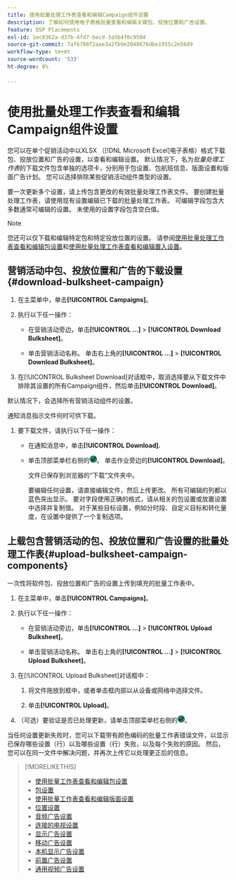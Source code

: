 ```yaml
---
title: 使用批量处理工作表查看和编辑Campaign组件设置
description: 了解如何使用电子表格批量查看和编辑关键包、投放位置和广告设置。
feature: DSP Placements
exl-id: 1ec8362a-d37b-4fd7-becd-3a5b4f0c9504
source-git-commit: 7af6788f2aae3a2fb9e2048676dbe1955c2e56d9
workflow-type: tm+mt
source-wordcount: '533'
ht-degree: 0%

---
```


# 使用批量处理工作表查看和编辑Campaign组件设置

您可以在单个促销活动中以XLSX （[!DNL Microsoft Excel]电子表格）格式下载包、投放位置和广告的设置，以查看和编辑设置。 默认情况下，名为&#x200B;*批量处理工作表*&#x200B;的下载文件包含单独的选项卡，分别用于包设置、包航班信息、版面设置和版面广告计划。 您可以选择排除某些促销活动组件类型的设置。

要一次更新多个设置，请上传包含更改的有效批量处理工作表文件。 要创建批量处理工作表，请使用现有设置编辑已下载的批量处理工作表。 可编辑字段包含大多数通常可编辑的设置。 未使用的设置字段包含空白值。

>[!NOTE]
>
>您还可以仅下载和编辑特定包和特定投放位置的设置。 请参阅[使用批量处理工作表查看和编辑包设置](/help/dsp/campaign-management/packages/package-qa.md)和[使用批量处理工作表查看和编辑置入设置](/help/dsp/campaign-management/placements/placement-qa.md)。

## 营销活动中包、投放位置和广告的下载设置 {#download-bulksheet-campaign}

1. 在主菜单中，单击&#x200B;**[!UICONTROL Campaigns]**。

1. 执行以下任一操作：

   * 在营销活动旁边，单击&#x200B;**[!UICONTROL ...]** > **[!UICONTROL Download Bulksheet]**。

   * 单击营销活动名称。 单击右上角的&#x200B;**[!UICONTROL ...]** > **[!UICONTROL Download Bulksheet]**。

1. 在[!UICONTROL Bulksheet Download]对话框中，取消选择要从下载文件中排除其设置的所有Campaign组件，然后单击&#x200B;**[!UICONTROL Download]**。

默认情况下，会选择所有营销活动组件的设置。

通知消息指示文件何时可供下载。

1. 要下载文件，请执行以下任一操作：

   * 在通知消息中，单击&#x200B;**[!UICONTROL Download].**

   * 单击顶部菜单栏右侧的![作业](/help/dsp/assets/downloads.png)。 单击作业旁边的&#x200B;**[!UICONTROL Download]**。

     文件已保存到浏览器的“下载”文件夹中。<!-- See "[Placement Columns in Downloaded/Uploaded Spreadsheets](#qa-sheet-columns)" for a list of the included columns. -->

     要编辑任何设置，请直接编辑文件，然后上传更改。 所有可编辑的列都以蓝色突出显示。 要对字段使用正确的格式，请从相关的包设置或放置设置中选择并复制值。 对于某些目标设置，例如分时段、自定义目标和转化量度，在设置中提供了一个复制选项。

## 上载包含营销活动的包、投放位置和广告设置的批量处理工作表{#upload-bulksheet-campaign-components}

一次性将软件包、投放位置和广告的设置上传到填充的批量工作表中。

1. 在主菜单中，单击&#x200B;**[!UICONTROL Campaigns]**。

1. 执行以下任一操作：

   * 在营销活动旁边，单击&#x200B;**[!UICONTROL ...]** > **[!UICONTROL Upload Bulksheet]**。

   * 单击营销活动名称。 单击右上角的&#x200B;**[!UICONTROL ...]** > **[!UICONTROL Upload Bulksheet]**。

1. 在[!UICONTROL Upload Bulksheet]对话框中：

   1. 将文件拖放到框中，或者单击框内部以从设备或网络中选择文件。

   1. 单击&#x200B;**[!UICONTROL Upload]**。

1. （可选）要验证是否已处理更新，请单击顶部菜单栏右侧的![作业](/help/dsp/assets/downloads.png)。

当任何设置更新失败时，您可以下载带有颜色编码的批量工作表错误文件，以显示已保存哪些设置（行）以及哪些设置（行）失败，以及每个失败的原因。 然后，您可以在同一文件中解决问题，并再次上传它以处理更正后的信息。


<!--
## Placement Setting Columns in Downloaded/Uploaded Spreadsheets{#qa-sheet-columns}

>[!TIP]
>
> In a downloaded spreadsheet, all editable columns are highlighted in blue.

### Campaign-level Spreadsheets

| Section | Column | Description | Editable? |
|---------|--------|-------------|-----------|
| [!UICONTROL Basic] | [!UICONTROL Placement ID] | The numeric ID of the placement. | &mdash; |
| [!UICONTROL Basic] | [!UICONTROL Placement Name] | The name of the placement. | Yes |
| [!UICONTROL Basic] | [!UICONTROL Labels] | Any applied labels, for reporting. | &mdash; |
| [!UICONTROL Basic] | [!UICONTROL Edit Link] | A link to open the placement in Edit mode. | &mdash; |
| [!UICONTROL Basic] | [!UICONTROL Status] | The placement status: *[!UICONTROL active]* or *[!UICONTROL inactive]*. | Yes |
| [!UICONTROL Basic] | [!UICONTROL Placement Type] | The placement type. | &mdash; |
| [!UICONTROL Basic] | [!UICONTROL Package Name] | The name of the parent package, when applicable. | &mdash; |
| [!UICONTROL Goals] | [!UICONTROL Start Date] | The start date of the placement. | &mdash; |
| [!UICONTROL Goals] | [!UICONTROL End Date] | The end date of the placement. | &mdash; |
| [!UICONTROL Goals] | [!UICONTROL Day parting] | Whether dayparting is *[!UICONTROL ON]* or *[!UICONTROL OFF]*.<br><b>Note:</b> To check the actual dayparting schedule, open the placement settings in DSP. | &mdash; |
| [!UICONTROL Goals] | [!UICONTROL Budget] | The placement budget, if there is one. | Yes |
| [!UICONTROL Goals] | [!UICONTROL Budget Interval] | The budget interval: <i[!UICONTROL >Daily]*, *[!UICONTROL Weekly]*, *[!UICONTROL Monthly]*, or *[!UICONTROL All Time]*. | Yes |
| [!UICONTROL Goals] | [!UICONTROL Optimization Goal] | The objective of the package. | &mdash; |
| [!UICONTROL Goals] | [!UICONTROL Optimization Target] | The target value of the goal. | &mdash; |
| [!UICONTROL Goals] | [!UICONTROL Pace on] | Whether the placement is pacing towards the *[!UICONTROL Budget]* or *[!UICONTROL Impressions]*. | &mdash; |
| [!UICONTROL Goals] | [!UICONTROL Max Bid] | The maximum bid for the placement. | Yes |
| [!UICONTROL Goals] | [!UICONTROL Flight Pacing] | The flight pacing strategy for the placement: *[!UICONTROL Even]*, *[!UICONTROL slightly ahead]*, *[!UICONTROL frontload]*, or *[!UICONTROL aggressive frontload]*. | Yes |
| [!UICONTROL Goals] | [!UICONTROL Intraday Pacing] | The intraday pacing strategy for the placement: *[!UICONTROL Even]* or *[!UICONTROL ASAP]*. | Yes |
| [!UICONTROL Goals] | [!UICONTROL Pre-Bid Filters] | Any pre-bid filter criteria to be applied. | &mdash; |
| [!UICONTROL Goals] | [!UICONTROL Bidding Rules] | Whether bidding rules (deprecated) are *[!UICONTROL ON]* or *[!UICONTROL OFF]*. | &mdash; |
| [!UICONTROL Goals] | [!UICONTROL Frequency Cap] | The primary frequency cap for the placement during the specified [!UICONTROL Frequency Cap Interval]. | Yes |
| [!UICONTROL Goals] | [!UICONTROL Frequency Cap Interval] | The interval for the primary frequency cap: *[!UICONTROL Day]*, *[!UICONTROL Week]*, or *[!UICONTROL Month]*. | Yes |
| [!UICONTROL Goals] | [!UICONTROL Secondary Frequency Cap] | The secondary frequency cap for the placement during the specified [!UICONTROL Secondary Frequency Cap Interval] | Yes |
| [!UICONTROL Goals] | [!UICONTROL Secondary Frequency Cap Interval] | The type of interval for the secondary frequency cap: *[!UICONTROL Week]*, *[!UICONTROL Day]*, *[!UICONTROL Hour]*, or *[!UICONTROL Minute]*. The applicable number of weeks, days, hours, or minutes is indicated by the [!UICONTROL Secondary Frequency Cap Interval Value]. | Yes |
| [!UICONTROL Goals] | [!UICONTROL Secondary Frequency Cap Interval Value] | The number of weeks, days, hours, or minutes for which the [!UICONTROL Secondary Frequency Cap] applies. For example, if the secondary cap is three impressions per six hours, then the value here would be `6`. | Yes |
| [!UICONTROL Audience Location] | [!UICONTROL Audience Location - Included #] | The number of targeted geographical locations, *[!UICONTROL All]*, or *[!UICONTROL None]*. | &mdash; |
| [!UICONTROL Audience Location] | [!UICONTROL Audience Location - Included] | The targeted geographical locations, separated by semi-colons,or *[!UICONTROL All Locations]*. | &mdash; |
| [!UICONTROL Audience Location] | [!UICONTROL Audience Location - Excluded #] | The number of excluded geographical locations or *[!UICONTROL None]*. | &mdash; |
| [!UICONTROL Audience Location] | [!UICONTROL Audience Location - Excluded] | The excluded geographical locations, separated by semi-colons,  or *[!UICONTROL None]*. | &mdash; |
| [!UICONTROL Inventory] | [!UICONTROL Public Inventory - Included #] | The number of targeted public inventory deals, if any are specified, *[!UICONTROL All]*, or *[!UICONTROL None]*. | &mdash; |
| [!UICONTROL Inventory] | [!UICONTROL Public Inventory - Excluded #] | The number of excluded public inventory deals, if any are specified, or *[!UICONTROL None]*. | &mdash; |
| [!UICONTROL Inventory] | [!UICONTROL Private Inventory - Included #] | The number of targeted private inventory deals, if any are specified, *[!UICONTROL All]*, or *[!UICONTROL None]*. | &mdash; |
| [!UICONTROL Inventory] | [!UICONTROL Private Inventory - Excluded #] | The number of excluded private inventory deals, if any are specified, or *[!UICONTROL None]*. | &mdash; |
| [!UICONTROL Inventory] | [!UICONTROL On Demand Inventory - Included #] | The number of targeted [!UICONTROL On-Demand Inventory] deals, if any are specified, *[!UICONTROL All]*, or *[!UICONTROL None]*. | &mdash; |
| [!UICONTROL Inventory] | [!UICONTROL On Demand Inventory - Excluded #] | The number of excluded On-Demand Inventory deals, if any are specified, or *[!UICONTROL None]*. | &mdash; |
| [!UICONTROL Sites] | [!UICONTROL Traffic Type] | The targeted type of traffic: *[!UICONTROL Website]* and/or *[!UICONTROL Apps]* | &mdash; |
| [!UICONTROL Sites] | [!UICONTROL Exclude out-stream] | Whether the Inventory Targeting option to exclude outstream traffic is <i[!UICONTROL >ON]* or *[!UICONTROL OFF]*.<br>Outstream ads usually appear over the content as a pop-up or stuffed into content (in the native experience), rather than as regular video ads in a video player. | &mdash; |
| [!UICONTROL Sites] | [!UICONTROL Site Tier] | The quality of the sites to target: *[!UICONTROL Tier 1]*, *[!UICONTROL Tier 2]*, *[!UICONTROL Tier 3]*, or *[!UICONTROL All Sites]*. | &mdash; |
| [!UICONTROL Sites] | [!UICONTROL Categories - Included #] | The number of targeted site categories, if any are specified, or *[!UICONTROL All]*. | &mdash; |
| [!UICONTROL Sites] | [!UICONTROL Categories - Excluded #] | The number of excluded site categories, if any are specified, or *[!UICONTROL All]*. | &mdash; |
| [!UICONTROL Sites] | [!UICONTROL Excluded Sites] | The excluded sites, if any are specified, or *[!UICONTROL None]*. | &mdash; |
| [!UICONTROL Sites] | [!UICONTROL Language] | The targeted site languages. | &mdash; |
| [!UICONTROL Sites] | [!UICONTROL Allow unscreened sites] | (Standard display placements only) Whether or not to allow ad delivery on non-audited sites: *[!UICONTROL ON]* or *[!UICONTROL OFF]*. When the placement targets private inventory, this option may deliver ads on blocked sites. | &mdash; |
| [!UICONTROL Sites] | [!UICONTROL Targeted Sites] | The number of targeted sites, if any are specified, or *[!UICONTROL None]*. | &mdash; |
| [!UICONTROL Audience Targeting] | [!UICONTROL Audience - Included] | The targeted audiences, if any are specified, or *[!UICONTROL None]*. | &mdash; |
| [!UICONTROL Audience Targeting] | [!UICONTROL Audience - Excluded] | The excluded audiences, if any are specified, or *[!UICONTROL None]*. | &mdash; |
| [!UICONTROL Audience Targeting] | [!UICONTROL Demographic booster] | Whether or not [!DNL Comscore] demographic segments are enabled for the placement (and other placements in the campaign): *[!UICONTROL ON]* or *[!UICONTROL OFF]*. This feature may be enabled only for campaigns for which the [!DNL Audience Verification] feature is enabled for [!DNL Nielsen] and/or [!DNL Comscore].  It incurs additional fees.  | &mdash; |
| [!UICONTROL Audience Targeting] | [!UICONTROL Extend across screens] | Whether or not to extend the ad targeting across devices: *[!UICONTROL ON]* or *[!UICONTROL OFF]*. Cross-device targeting extends your targeting across all of a person's known device, per the device graph specified in the campaign settings. | &mdash; |
| [!UICONTROL Audience Targeting] | [!UICONTROL Topic Targeting] - Included # | The number of targeted topic codes, if any are specified, or *[!UICONTROL All]*.   | &mdash; |
| [!UICONTROL Audience Targeting] | [!UICONTROL Topic Targeting - Excluded #] | The number of excluded topic codes, if any are specified, or *[!UICONTROL None]*. | &mdash; |
| [!UICONTROL Audience Targeting] | [!UICONTROL Device Targeting - Included #] | The number of targeted device targets, if any are specified, or *[!UICONTROL All]*. | &mdash; |
| [!UICONTROL Audience Targeting] | [!UICONTROL Device Targeting - Excluded #] | The number of excluded device targets, if any are specified, or *[!UICONTROL None]*. | &mdash; |
| [!UICONTROL Audience Targeting] | [!UICONTROL ISP Targeting - Included #] | The number of targeted ISP providers, if any are specified, or *[!UICONTROL All]/i>. | &mdash; |
| [!UICONTROL Audience Targeting] | [!UICONTROL ISP Targeting - Excluded #] | The number of excluded ISP providers, if any are specified, or *[!UICONTROL None]*. | &mdash; |
| [!UICONTROL Brand Safety] | [!UICONTROL Brand Safety - Contextual Filtering #] | The number of brand safety filters applied, if any are specified, or *[!UICONTROL None]*. | &mdash; |
| [!UICONTROL Brand Safety] | [!UICONTROL Brand Safety - Pre-Bid Fraud blocking #] | The number of pre-bid fraud blocking filters applied, if any are specified, or *[!UICONTROL None]*. | &mdash; |
| [!UICONTROL Brand Safety] | [!UICONTROL Brand Safety - Pre-Bid Viewability #] | The number of pre-bid viewability filters applied, if any are specified, or *[!UICONTROL None]*. | &mdash; |
| [!UICONTROL Brand Safety] | [!UICONTROL Site Safety Block] | Whether or not Site Safety Block is enabled: *[!UICONTROL ON]* or *[!UICONTROL OFF]*.[Whether or not the advertiser-level setting Enable Site Safety Block is enabled: *ON* or *OFF*.I don’t see this option at the placement level. Should there be one?] | &mdash; |
| [!UICONTROL Tracking] | [!UICONTROL Tracking Pixels #] | The number of third-party  event-tracking pixels attached to the placement, or *[!UICONTROL None]*.| &mdash; |
| [!UICONTROL Tracking] | [!UICONTROL Conversion Pixels #] | The number of conversion tracking pixels attached to the placement, or *[!UICONTROL None]*. | &mdash; |
| [!UICONTROL Tracking] | [!UICONTROL 3rd-party fees] | A static, third-party fee rate to be tracked as a non-billable cost per 1000 impressions, if applicable. | &mdash; |
| [!UICONTROL Ads] | [!UICONTROL # of Ads Attached] | The number of ads attached to the placement, if any are attached, or *[!UICONTROL None]*. | &mdash; |
| [!UICONTROL Ads] | [!UICONTROL Ad Names] | The names of any ads attached to the placement, or *[!UICONTROL None]*. | &mdash; |
| [!UICONTROL Ads] | [!UICONTROL Attached Ad ID] | The unique DSP-generated Ad IDs of any ads attached to the placement, separated by semi-colons. To download a list of ad names and associated Ad IDs from the [!UICONTROL Ads] view, create a custom view that includes the [!UICONTROL Ad ID] metric, and then [export the data](/help/dsp/campaign-management/reports/campaign-export-data.md). | Yes |
-->

>[!MORELIKETHIS]
>
>* [使用批量工作表查看和编辑包设置](/help/dsp/campaign-management/packages/package-qa.md)
>* [包设置](/help/dsp/campaign-management/packages/package-settings.md)
>* [使用批量工作表查看和编辑版面设置](/help/dsp/campaign-management/placements/placement-qa.md)
>* [位置设置](/help/dsp/campaign-management/placements/placement-settings.md)
>* [音频广告设置](/help/dsp/campaign-management/ads/ad-settings-audio.md)
>* [连接的电视设置](/help/dsp/campaign-management/ads/ad-settings-connected-tv.md)
>* [显示广告设置](/help/dsp/campaign-management/ads/ad-settings-display.md)
>* [移动广告设置](/help/dsp/campaign-management/ads/ad-settings-mobile.md)
>* [本机显示广告设置](/help/dsp/campaign-management/ads/ad-settings-native.md)
>* [前置广告设置](/help/dsp/campaign-management/ads/ad-settings-pre-roll.md)
>* [通用视频广告设置](/help/dsp/campaign-management/ads/ad-settings-universal-video.md)
